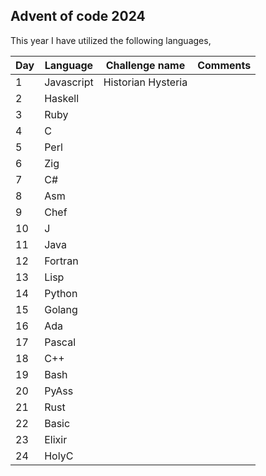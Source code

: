## Advent of code 2024

This year I have utilized the following languages,

| Day | Language | Challenge name | Comments |
|--------------|-----------|------------|------------|
| 1 | Javascript | Historian Hysteria | |
| 2 | Haskell |   | |
| 3 | Ruby |   |  |
| 4 | C |   |  |
| 5 | Perl |  | |
| 6 | Zig |  | |
| 7 | C# | |  |
| 8 | Asm |  |  |
| 9 | Chef | |  |
| 10 | J |  | |
| 11 | Java || |
| 12 | Fortran |  | |
| 13 | Lisp |  | |
| 14 | Python |  | |
| 15 | Golang |  | |
| 16 | Ada |  | |
| 17 | Pascal |  | |
| 18 | C++ |  | |
| 19 | Bash |  | |
| 20 | PyAss |  | |
| 21 | Rust |  | |
| 22 | Basic |  | |
| 23 | Elixir |  | |
| 24 | HolyC |  | |
